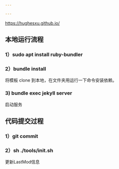 ```yaml
---

---
```


https://hughesxu.github.io/

## 本地运行流程
### 1）sudo apt install ruby-bundler
### 2）bundle install
将模板 clone 到本地，在文件夹用运行一下命令安装依赖。


### 3) bundle exec jekyll server
启动服务

## 代码提交过程
### 1）git commit
### 2）sh ./tools/init.sh
更新LastMod信息
